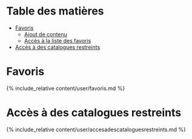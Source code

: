 # Table des matières

- [Favoris](#favoris)
    - [Ajout de contenu](#ajout-de-contenu)
    - [Accès à la liste des favoris](#accesfavoris)
- [Accès à des catalogues restreints](#accescatrestreints)

# Favoris

{% include_relative content/user/favoris.md %}

<a id="accescatrestreints"></a>
# Accès à des catalogues restreints

{% include_relative content/user/accesadescataloguesrestreints.md %}